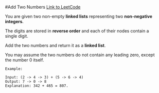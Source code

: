 #Add Two Numbers
[Link to LeetCode](https://leetcode.com/problems/add-two-numbers)

You are given two non-empty **linked lists** representing two **non-negative integers**.

The digits are stored in **reverse order** and each of their nodes contain a single digit. 

Add the two numbers and return it as a **linked list**.

You may assume the two numbers do not contain any leading zero, except the number 0 itself.
```
Example:

Input: (2 -> 4 -> 3) + (5 -> 6 -> 4)
Output: 7 -> 0 -> 8
Explanation: 342 + 465 = 807.
```

